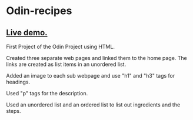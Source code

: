 # Odin-recipes

<h2><a href="https://h4sitha.github.io/odin-recipes/">Live demo.</a></h2>

First Project of the Odin Project using HTML.

Created three separate web pages and linked them to the home page. The links are created as list items in an unordered list.

Added an image to each sub webpage and use "h1" and "h3" tags for headings.

Used "p" tags for the description.

Used an unordered list and an ordered list to list out ingredients and the steps.
